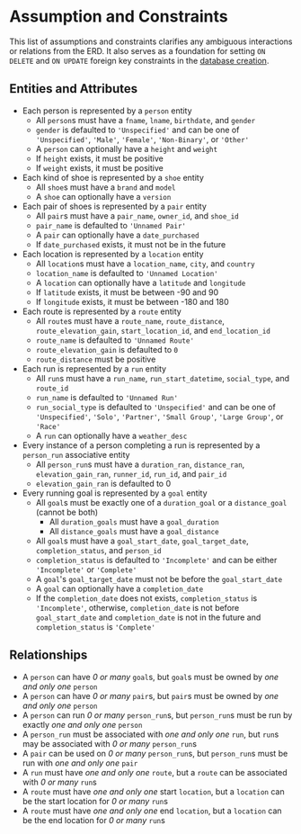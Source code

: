 # Assumption and Constraints
This list of assumptions and constraints clarifies any ambiguous interactions or relations from the ERD. It also serves as a foundation for setting `ON DELETE` and `ON UPDATE` foreign key constraints in the [database creation](../physical-schema/create_db.sql).

## Entities and Attributes
- Each person is represented by a `person` entity
    - All `person`s must have a `fname`, `lname`, `birthdate`, and `gender`
    - `gender` is defaulted to `'Unspecified'` and can be one of `'Unspecified'`, `'Male'`, `'Female'`, `'Non-Binary'`, or `'Other'`
    - A `person` can optionally have a `height` and `weight`
    - If `height` exists, it must be positive
    - If `weight` exists, it must be positive
- Each kind of shoe is represented by a `shoe` entity
    - All `shoe`s must have a `brand` and `model`
    - A `shoe` can optionally have a `version`
- Each pair of shoes is represented by a `pair` entity
    - All `pair`s must have a `pair_name`, `owner_id`, and `shoe_id`
    - `pair_name` is defaulted to `'Unnamed Pair'`
    - A `pair` can optionally have a `date_purchased`
    - If `date_purchased` exists, it must not be in the future
- Each location is represented by a `location` entity
    - All `location`s must have a `location_name`, `city`, and `country`
    - `location_name` is defaulted to `'Unnamed Location'`
    - A `location` can optionally have a `latitude` and `longitude`
    - If `latitude` exists, it must be between -90 and 90
    - If `longitude` exists, it must be between -180 and 180
- Each route is represented by a `route` entity
    - All `route`s must have a `route_name`, `route_distance`, `route_elevation_gain`, `start_location_id`, and `end_location_id`
    - `route_name` is defaulted to `'Unnamed Route'`
    - `route_elevation_gain` is defaulted to `0`
    - `route_distance` must be positive
- Each run is represented by a `run` entity
    - All `run`s must have a `run_name`, `run_start_datetime`, `social_type`, and `route_id`
    - `run_name` is defaulted to `'Unnamed Run'`
    - `run_social_type` is defaulted to `'Unspecified'` and can be one of `'Unspecified'`, `'Solo'`, `'Partner'`, `'Small Group'`, `'Large Group'`, or `'Race'`
    - A `run` can optionally have a `weather_desc`
- Every instance of a person completing a run is represented by a `person_run` associative entity
    - All `person_run`s must have a `duration_ran`, `distance_ran`, `elevation_gain_ran`, `runner_id`, `run_id`, and `pair_id`
    - `elevation_gain_ran` is defaulted to 0
- Every running goal is represented by a `goal` entity
    - All `goal`s must be exactly one of a `duration_goal` or a `distance_goal` (cannot be both)
        - All `duration_goals` must have a `goal_duration`
        - All `distance_goals` must have a `goal_distance`
    - All `goal`s must have a `goal_start_date`, `goal_target_date`, `completion_status`, and `person_id`
    - `completion_status` is defaulted to `'Incomplete'` and can be either `'Incomplete'` or `'Complete'`
    - A `goal`'s `goal_target_date` must not be before the `goal_start_date`
    - A `goal` can optionally have a `completion_date`
    - If the `completion_date` does not exists, `completion_status` is `'Incomplete'`, otherwise, `completion_date` is not before `goal_start_date` and `completion_date` is not in the future and `completion_status` is `'Complete'`

## Relationships
- A `person` can have *0 or many* `goal`s, but `goal`s must be owned by *one and only one* `person`
- A `person` can have *0 or many* `pair`s, but `pair`s must be owned by *one and only one* `person`
- A `person` can run *0 or many* `person_run`s, but `person_run`s must be run by exactly *one and only one* `person`
- A `person_run` must be associated with *one and only one* `run`, but `run`s may be associated with *0 or many* `person_run`s
- A `pair` can be used on *0 or many* `person_run`s, but `person_run`s must be run with *one and only one* `pair`
- A `run` must have *one and only one* `route`, but a `route` can be associated with *0 or many* `run`s
- A `route` must have *one and only one* start `location`, but a `location` can be the start location for *0 or many* `run`s
- A `route` must have *one and only one* end `location`, but a `location` can be the end location for *0 or many* `run`s
